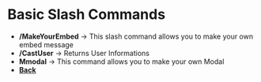 # Basic Slash Commands

- **/MakeYourEmbed** -> This slash command allows you to make your own embed message
- **/CastUser** -> Returns User Informations
- **Mmodal** -> This command allows you to make your own Modal
- **[Back](./SlashCommands.md)**